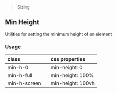 > Sizing

## Min Height

Utilities for setting the minimum height of an element

### Usage

| class |  | css properties |
|:--|:--|:--|
| min-h-0 |  | min-height: 0 |
| min-h-full |  | min-height: 100% |
| min-h-screen |  | min-height: 100vh |
